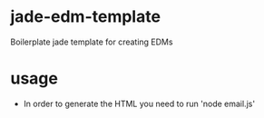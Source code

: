 # jade-edm-template
Boilerplate jade template for creating EDMs

# usage
- In order to generate the HTML you need to run 'node email.js'
